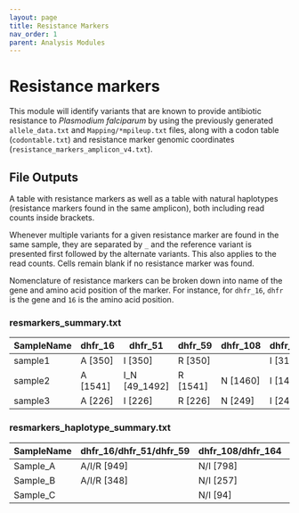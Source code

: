 ```yaml
---
layout: page
title: Resistance Markers
nav_order: 1
parent: Analysis Modules
---
```


# Resistance markers

This module will identify variants that are known to provide antibiotic resistance to *Plasmodium falciparum* by using the previously generated `allele_data.txt` and `Mapping/*mpileup.txt` files, along with a codon table (`codontable.txt`) and resistance marker genomic coordinates (`resistance_markers_amplicon_v4.txt`).

## File Outputs

A table with resistance markers as well as a table with natural haplotypes (resistance markers found in the same amplicon), both including read counts inside brackets.

Whenever multiple variants for a given resistance marker are found in the same sample, they are separated by `_` and the reference variant is presented first followed by the alternate variants. This also applies to the read counts. Cells remain blank if no resistance marker was found.

Nomenclature of resistance markers can be broken down into name of the gene and amino acid position of the marker. For instance, for `dhfr_16`, `dhfr` is the gene and `16` is the amino acid position.

### resmarkers_summary.txt

|SampleName|dhfr_16|dhfr_51|dhfr_59|dhfr_108|dhfr_164|...|
|---|---|---|---|---|---|---|
|sample1|A [350]|I [350]|R [350]||I [314]|...|
|sample2|A [1541]|I_N [49_1492]|R [1541]|N [1460]|I [1460]|...|
|sample3|A [226]|I [226]|R [226]|N [249]|I [249]|...|

### resmarkers_haplotype_summary.txt 

|SampleName|dhfr_16/dhfr_51/dhfr_59|dhfr_108/dhfr_164|mdr1_1034/mdr1_1042|crt_72/crt_73/crt_74/crt_75/crt_76|...|
|---|---|---|---|---|---|
|Sample_A|A/I/R [949]|N/I [798]|S/N [1449]|C/V/M/N/K [859]|...|
|Sample_B|A/I/R [348]|N/I [257]|S/N [399]|C/V/M/N/K [390]|...|
|Sample_C||N/I [94]|S/N [269]|C/V/M/N/K [183]|...|

[jekyll-organization]: https://github.com/EPPIcenter
